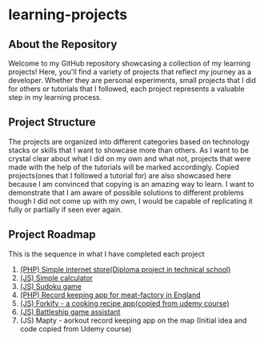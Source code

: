 # learning-projects

## About the Repository

Welcome to my GitHub repository showcasing a collection of my learning projects! Here, you'll find a variety of projects that reflect my journey as a developer. Whether they are personal experiments, small projects that I did for others or tutorials that I followed, each project represents a valuable step in my learning process.

## Project Structure

The projects are organized into different categories based on technology stacks or skills that I want to showcase more than others. As I want to be crystal clear about what I did on my own and what not, projects that were made with the help of the tutorials will be marked accordingly. Copied projects(ones that I followed a tutorial for) are also showcased here because I am convinced that copying is an amazing way to learn. I want to demonstrate that I am aware of possible solutions to different problems though I did not come up with my own, I would be capable of replicating it fully or partially if seen ever again.

## Project Roadmap

This is the sequence in what I have completed each project

1. [(PHP) Simple internet store(Diploma project in technical school)](./php/1.Simple_Internet_Store/)
2. [(JS) Simple calculator](./js/2.Simple_calculator/)
3. [(JS) Sudoku game](./js/3.Sudoku/)
4. [(PHP) Record keeping app for meat-factory in England](./php/4.pig-counters/)
5. [(JS) Forkify - a cooking recipe app(copied from udemy course)]()
6. [(JS) Battleship game assistant](./js/5.Battleships/)
7. (JS) Mapty - aorkout record keeping app on the map (Initial idea and code copied from Udemy course)
